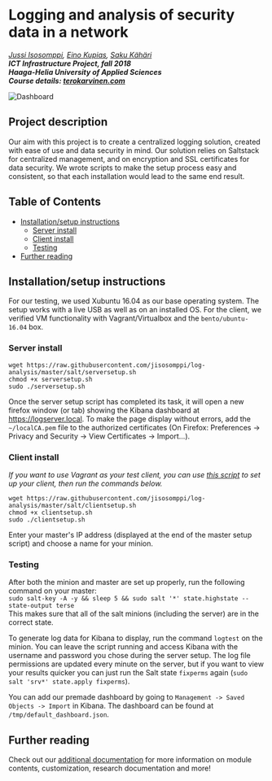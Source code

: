 # Logging and analysis of security data in a network  
*[Jussi Isosomppi](https://github.com/jisosomppi), [Eino Kupias](https://github.com/einokupias), [Saku Kähäri](https://github.com/nauskis)*  
***ICT Infrastructure Project, fall 2018***  
***Haaga-Helia University of Applied Sciences***  
***Course details: [terokarvinen.com](http://terokarvinen.com/2018/aikataulu--monialaprojekti-infra-pro4tn004-3001--syksy-2018--10-op)***

![Dashboard](https://github.com/jisosomppi/log-analysis/blob/master/images/dashboard.png)

## Project description
Our aim with this project is to create a centralized logging solution, created with ease of use and data security in mind. Our solution relies on Saltstack for centralized management, and on encryption and SSL certificates for data security. We wrote scripts to make the setup process easy and consistent, so that each installation would lead to the same end result.

## Table of Contents
* [Installation/setup instructions](#installationsetup-instructions)
  * [Server install](#server-install)
  * [Client install](#client-install)
  * [Testing](#testing)
* [Further reading](#further-reading)

## Installation/setup instructions
For our testing, we used Xubuntu 16.04 as our base operating system. The setup works with a live USB as well as on an installed OS. For the client, we verified VM functionality with Vagrant/Virtualbox and the `bento/ubuntu-16.04` box.

### Server install
```
wget https://raw.githubusercontent.com/jisosomppi/log-analysis/master/salt/serversetup.sh
chmod +x serversetup.sh
sudo ./serversetup.sh

```
Once the server setup script has completed its task, it will open a new firefox window (or tab) showing the Kibana dashboard at https://logserver.local. To make the page display without errors, add the `~/localCA.pem` file to the authorized certificates (On Firefox: Preferences -> Privacy and Security -> View Certificates -> Import...). 

### Client install
*If you want to use Vagrant as your test client, you can use [this script](https://raw.githubusercontent.com/jisosomppi/log-analysis/master/salt/vagrantup.sh) to set up your client, then run the commands below.*  
```
wget https://raw.githubusercontent.com/jisosomppi/log-analysis/master/salt/clientsetup.sh
chmod +x clientsetup.sh
sudo ./clientsetup.sh

```
Enter your master's IP address (displayed at the end of the master setup script) and choose a name for your minion. 

### Testing
After both the minion and master are set up properly, run the following command on your master:  
`sudo salt-key -A -y && sleep 5 && sudo salt '*' state.highstate --state-output terse`  
This makes sure that all of the salt minions (including the server) are in the correct state. 

To generate log data for Kibana to display, run the command `logtest` on the minion. You can leave the script running and access Kibana with the username and password you chose during the server setup. The log file permissions are updated every minute on the server, but if you want to view your results quicker you can just run the Salt state `fixperms` again (`sudo salt 'srv*' state.apply fixperms`).

You can add our premade dashboard by going to `Management -> Saved Objects -> Import` in Kibana. The dashboard can be found at `/tmp/default_dashboard.json`.

## Further reading
Check out our [additional documentation](https://github.com/jisosomppi/log-analysis/blob/master/documentation/additional.md) for more information on module contents, customization, research documentation and more!
